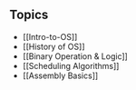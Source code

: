 ## Topics
- [[Intro-to-OS]]
- [[History of OS]]
- [[Binary Operation & Logic]]
- [[Scheduling Algorithms]]
- [[Assembly Basics]]